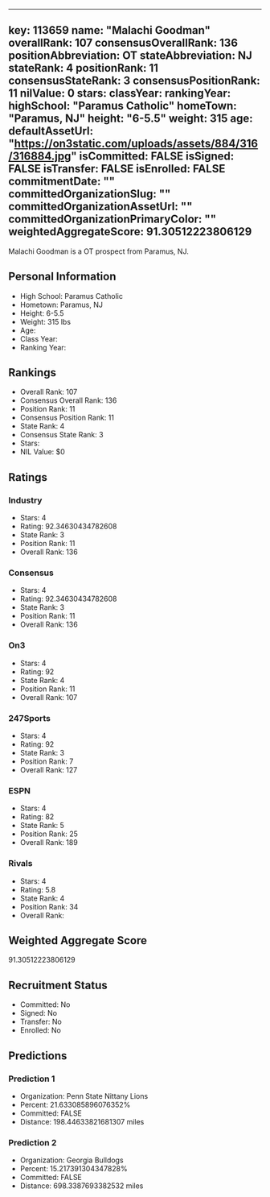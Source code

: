 ---
  key: 113659
  name: "Malachi Goodman"
  overallRank: 107
  consensusOverallRank: 136
  positionAbbreviation: OT
  stateAbbreviation: NJ
  stateRank: 4
  positionRank: 11
  consensusStateRank: 3
  consensusPositionRank: 11
  nilValue: 0
  stars: 
  classYear: 
  rankingYear: 
  highSchool: "Paramus Catholic"
  homeTown: "Paramus, NJ"
  height: "6-5.5"
  weight: 315
  age: 
  defaultAssetUrl: "https://on3static.com/uploads/assets/884/316/316884.jpg"
  isCommitted: FALSE
  isSigned: FALSE
  isTransfer: FALSE
  isEnrolled: FALSE
  commitmentDate: ""
  committedOrganizationSlug: ""
  committedOrganizationAssetUrl: ""
  committedOrganizationPrimaryColor: ""
  weightedAggregateScore: 91.30512223806129
  ---
  
  Malachi Goodman is a OT prospect from Paramus, NJ.
  
  ## Personal Information
  - High School: Paramus Catholic
  - Hometown: Paramus, NJ
  - Height: 6-5.5
  - Weight: 315 lbs
  - Age: 
  - Class Year: 
  - Ranking Year: 
  
  ## Rankings
  - Overall Rank: 107
  - Consensus Overall Rank: 136
  - Position Rank: 11
  - Consensus Position Rank: 11
  - State Rank: 4
  - Consensus State Rank: 3
  - Stars: 
  - NIL Value: $0
  
  ## Ratings
  
  ### Industry
  - Stars: 4
  - Rating: 92.34630434782608
  - State Rank: 3
  - Position Rank: 11
  - Overall Rank: 136
  
  ### Consensus
  - Stars: 4
  - Rating: 92.34630434782608
  - State Rank: 3
  - Position Rank: 11
  - Overall Rank: 136
  
  ### On3
  - Stars: 4
  - Rating: 92
  - State Rank: 4
  - Position Rank: 11
  - Overall Rank: 107
  
  ### 247Sports
  - Stars: 4
  - Rating: 92
  - State Rank: 3
  - Position Rank: 7
  - Overall Rank: 127
  
  ### ESPN
  - Stars: 4
  - Rating: 82
  - State Rank: 5
  - Position Rank: 25
  - Overall Rank: 189
  
  ### Rivals
  - Stars: 4
  - Rating: 5.8
  - State Rank: 4
  - Position Rank: 34
  - Overall Rank: 
  
  ## Weighted Aggregate Score
  91.30512223806129
  
  ## Recruitment Status
  - Committed: No
  - Signed: No
  - Transfer: No
  - Enrolled: No
  
  
  
  ## Predictions
  
  ### Prediction 1
  - Organization: Penn State Nittany Lions
  - Percent: 21.633085896076352%
  - Committed: FALSE
  - Distance: 198.44633821681307 miles
  
  ### Prediction 2
  - Organization: Georgia Bulldogs
  - Percent: 15.217391304347828%
  - Committed: FALSE
  - Distance: 698.3387693382532 miles
  